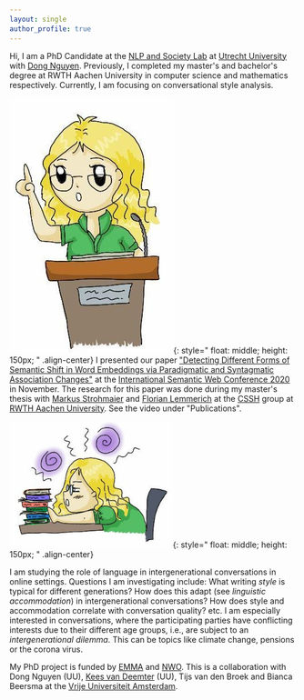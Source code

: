 ```yaml
---
layout: single
author_profile: true
---
```


Hi, I am a PhD Candidate at the [NLP and Society Lab](https://nlpsoc.github.io/) at [Utrecht University](https://www.uu.nl/en) with [Dong Nguyen](https://dongnguyen.nl/). Previously, I completed my master's and bachelor's degree at RWTH Aachen University in computer science and mathematics  respectively. Currently, I am focusing on conversational style analysis.

![drawn Anna presents](./assets/images/talk.jpg){: style=" float: middle; height: 150px; " .align-center}
I presented our paper  ["Detecting Different Forms of Semantic Shift in Word Embeddings via Paradigmatic and Syntagmatic Association Changes"](https://annawegmann.github.io/pdf/Detecting-Different-Forms-of-Semantic-Shift.pdf) at the [International Semantic Web Conference 2020](https://iswc2020.semanticweb.org/) in November.  The research for this paper was done during my master's thesis with [Markus Strohmaier](http://www.markusstrohmaier.info/) and [Florian Lemmerich](http://florian.lemmerich.net/) at the [CSSH](http://cssh.rwth-aachen.de/) group at [RWTH Aachen University](www.rwth-aachen.de/). See the video under "Publications".

![drawn Anna research](./assets/images/research.PNG){: style=" float: middle; height: 150px; " .align-center}

I am studying the role of language in intergenerational conversations in online settings. 
Questions I am investigating include: What writing *style* is typical for different generations? How does this adapt (see *linguistic accommodation*) in intergenerational conversations? How does style and accommodation correlate with conversation quality? etc. 
I am especially interested in conversations, where the participating parties have conflicting interests due to their different age groups, i.e., are subject to an *intergenerational dilemma*. This can be topics like climate change, pensions or the corona virus.



My PhD project is funded by [EMMA](https://www.emma.nl/) and [NWO](https://www.nwo.nl/en). This is a collaboration with Dong Nguyen (UU), [Kees van Deemter](https://www.uu.nl/staff/CJvanDeemter?t=0) (UU),  Tijs van den Broek and Bianca Beersma at the [Vrije Universiteit Amsterdam](https://www.vu.nl/en/). 